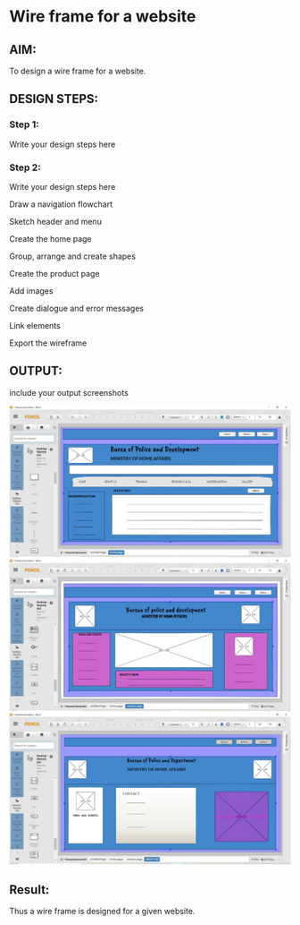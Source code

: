 # Wire frame for a website

## AIM:
To design a wire frame for a website.

## DESIGN STEPS:

### Step 1:
Write your design steps here 

### Step 2:
Write your design steps here

Draw a navigation flowchart

Sketch header and menu

Create the home page

Group, arrange and create shapes

Create the product page

Add images

Create dialogue and error messages

Link elements

Export the wireframe

## OUTPUT:
include your output screenshots 

![output](./1.jpeg)
![output](./2.jpeg)
![output](./3.jpeg)
## Result:
Thus a wire frame is designed for a given website.

